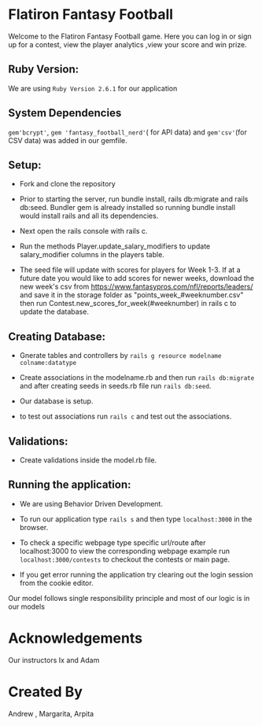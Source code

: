 # Flatiron Fantasy Football

Welcome to the Flatiron Fantasy Football game. Here you can log in or sign up for a contest, view the player analytics ,view your score and win prize.

## Ruby Version:

We are using `Ruby Version 2.6.1` for our application

## System Dependencies

 `gem'bcrypt'`, `gem 'fantasy_football_nerd'`( for API data) and `gem'csv'`(for CSV data) was added in our gemfile.

## Setup:
* Fork and clone the repository

* Prior to starting the server, run bundle install, rails db:migrate and rails db:seed.
  Bundler gem is already installed so running bundle install would install rails and all its dependencies.

* Next open the rails console with rails c.

* Run the methods Player.update_salary_modifiers to update salary_modifier columns in the players table.

* The seed file will update with scores for players for Week 1-3. If at a future date you would like to add scores for newer weeks, download the new week's csv from https://www.fantasypros.com/nfl/reports/leaders/ and save it in the storage folder as "points_week_#weeknumber.csv" then run Contest.new_scores_for_week(#weeknumber) in rails c to update the database.


## Creating Database:

* Gnerate tables and controllers by
`rails g resource modelname colname:datatype` 

* Create associations in the modelname.rb and then run `rails db:migrate` and after creating seeds in seeds.rb file run          `rails db:seed`.

* Our database is setup.

* to test out associations run `rails c` and test out the associations.

## Validations:

* Create validations inside the model.rb file.

## Running the application:

* We are using Behavior Driven Development.

* To run our application type `rails s` and then type `localhost:3000` in the browser.

* To check a specific webpage type specific url/route after localhost:3000 to view the corresponding webpage example  run `localhost:3000/contests` to checkout the contests or main page.

* If you get error running the application try clearing out the login session from the cookie editor.


Our model follows single responsibility principle and most of our logic is in our models

 # Acknowledgements
Our instructors Ix and Adam

# Created By
Andrew , Margarita, Arpita
